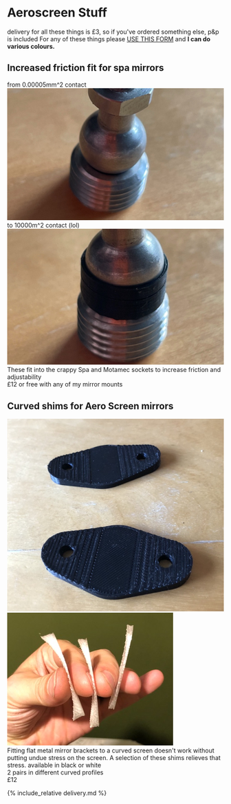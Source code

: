 # Aeroscreen Stuff

delivery for all these things is £3, so if you've ordered something else, p&p is included 
For any of these things please [USE THIS FORM](https://forms.gle/DpTGsNrgPXGaVSZi8) and **I can do various colours.**

## Increased friction fit for spa mirrors
from 0.00005mm^2 contact
![cup](img/no-cup.jpeg)<br/>
to 10000m^2 contact (lol)
![no-cup](img/cup.jpeg)<br/>
These fit into the crappy Spa and Motamec sockets to increase friction and adjustability<br/>
£12 or free with any of my mirror mounts

## Curved shims for Aero Screen mirrors
![gaskets](img/gasket.jpeg)<br/>
![gaskets](img/three-gaskets.jpeg)<br/>
Fitting flat metal mirror brackets to a curved screen doesn't work without putting undue stress on the screen. A selection of these shims relieves that stress. available in black or white<br/>
2 pairs in different curved profiles<br/>
£12

{% include_relative delivery.md %}